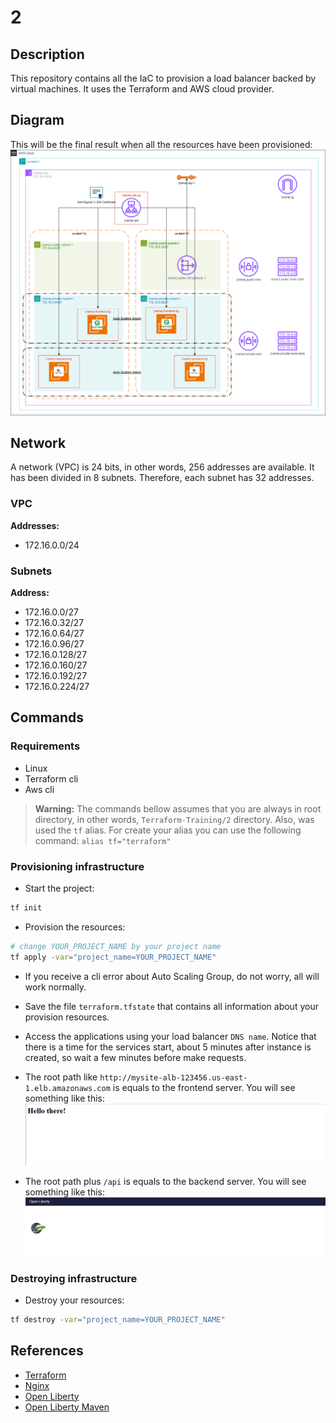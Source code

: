 # 2
## Description
This repository contains all the IaC to provision a load balancer backed by virtual machines.
It uses the Terraform and AWS cloud provider.

## Diagram
This will be the final result when all the resources have been provisioned:
![AWS Diagram](img/diagram.png)

## Network
A network (VPC) is 24 bits, in other words, 256 addresses are available. 
It has been divided in 8 subnets. 
Therefore, each subnet has 32 addresses.

### VPC
**Addresses:** 
- 172.16.0.0/24

### Subnets
**Address:** 
- 172.16.0.0/27
- 172.16.0.32/27
- 172.16.0.64/27
- 172.16.0.96/27
- 172.16.0.128/27
- 172.16.0.160/27
- 172.16.0.192/27
- 172.16.0.224/27

## Commands
### Requirements
- Linux
- Terraform cli
- Aws cli

> **Warning:** The commands bellow assumes that you are always in root directory, in other words, `Terraform-Training/2` directory.
> Also, was used the `tf` alias.
> For create your alias you can use the following command: `alias tf="terraform"`

### Provisioning infrastructure
- Start the project:
```bash
tf init
```

- Provision the resources:
```bash
# change YOUR_PROJECT_NAME by your project name 
tf apply -var="project_name=YOUR_PROJECT_NAME"
```

- If you receive a cli error about Auto Scaling Group, do not worry, all will work normally.

- Save the file `terraform.tfstate` that contains all information about your provision resources.

- Access the applications using your load balancer `DNS name`. Notice that there is a time for the services start, about 5 minutes after instance is created, so wait a few minutes before make requests. 

- The root path like `http://mysite-alb-123456.us-east-1.elb.amazonaws.com` is equals to the frontend server. You will see something like this:
![Frontend page](img/frontend.png)

- The root path plus `/api` is equals to the backend server. You will see something like this:
![Backend page](img/backend.png)

### Destroying infrastructure
- Destroy your resources:
```bash
tf destroy -var="project_name=YOUR_PROJECT_NAME"
```

## References
- [Terraform](https://developer.hashicorp.com/terraform/tutorials/aws-get-started)
- [Nginx](https://nginx.org/en/docs/beginners_guide.html)
- [Open Liberty](https://openliberty.io/guides/getting-started.html#building-and-running-the-application)
- [Open Liberty Maven](https://github.com/OpenLiberty/ci.maven)